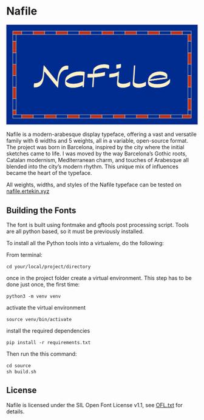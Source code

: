 # Nafile

[![Cover](cover.png)](https://nafile.ertekin.xyz)

Nafile is a modern-arabesque display typeface,
offering a vast and versatile family with 6 widths and 5 weights, all in a variable, open-source format. The project was born in Barcelona, inspired by the city where the initial sketches came to life. I was moved by the way Barcelona’s Gothic roots, Catalan modernism, Mediterranean charm, and touches of Arabesque all blended into the city’s modern rhythm. This unique mix of influences became the heart of the typeface.

All weights, widths, and styles of the Nafile typeface can be tested on [nafile.ertekin.xyz](https://nafile.ertekin.xyz)


## Building the Fonts

The font is built using fontmake and gftools post processing script. Tools are all python based, so it must be previously installed.

To install all the Python tools into a virtualenv, do the following:

From terminal:

```
cd your/local/project/directory
```

once in the project folder create a virtual environment. 
This step has to be done just once, the first time:

```
python3 -m venv venv
```

activate the virtual environment

```
source venv/bin/activate
```

install the required dependencies

```
pip install -r requirements.txt
```

Then run the this command:

```
cd source
sh build.sh
```

## License

Nafile is licensed under the SIL Open Font License v1.1, see [OFL.txt](OFL.txt) for details.
